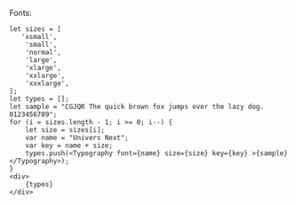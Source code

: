 Fonts:

    let sizes = [
       'xsmall',
        'small',
        'normal',
        'large',
        'xlarge',
        'xxlarge',
        'xxxlarge',
    ];
    let types = [];
    let sample = "CGJQR The quick brown fox jumps over the lazy dog. 0123456789";
    for (i = sizes.length - 1; i >= 0; i--) {
        let size = sizes[i];
        var name = "Univers Next";
        var key = name + size;
        types.push(<Typography font={name} size={size} key={key} >{sample}</Typography>);
    }
    <div>
        {types}
    </div>
